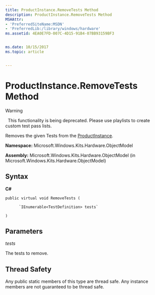 ```yaml
---
title: ProductInstance.RemoveTests Method
description: ProductInstance.RemoveTests Method
MSHAttr:
- 'PreferredSiteName:MSDN'
- 'PreferredLib:/library/windows/hardware'
ms.assetid: 4EA0E7FD-007C-4D15-91B4-07BB93159BF3


ms.date: 10/15/2017
ms.topic: article


---
```


# ProductInstance.RemoveTests Method

>[!WARNING]
>  This functionality is being deprecated. Please use playlists to create custom test pass lists.

 

Removes the given Tests from the [ProductInstance](productinstance-class.md).

**Namespace:** Microsoft.Windows.Kits.Hardware.ObjectModel

**Assembly:** Microsoft.Windows.Kits.Hardware.ObjectModel (in Microsoft.Windows.Kits.Hardware.ObjectModel)

## <span id="Syntax"></span><span id="syntax"></span><span id="SYNTAX"></span>Syntax


**C#**

`public virtual void RemoveTests (`

          `IEnumerable<TestDefinition> tests`

`)`

## <span id="Parameters"></span><span id="parameters"></span><span id="PARAMETERS"></span>Parameters


*tests*

The tests to remove.

## <span id="Thread_Safety"></span><span id="thread_safety"></span><span id="THREAD_SAFETY"></span>Thread Safety


Any public static members of this type are thread safe. Any instance members are not guaranteed to be thread safe.

 

 






